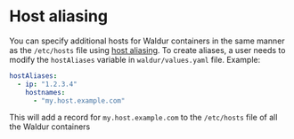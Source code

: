 # Host aliasing

You can specify additional hosts for Waldur containers in the same manner as the `/etc/hosts` file using [host aliasing](https://kubernetes.io/docs/tasks/network/customize-hosts-file-for-pods/). To create aliases, a user needs to modify the `hostAliases` variable in `waldur/values.yaml` file. Example:

```yaml
hostAliases:
  - ip: "1.2.3.4"
    hostnames:
      - "my.host.example.com"
```

This will add a record for `my.host.example.com` to the `/etc/hosts` file of all the Waldur containers

